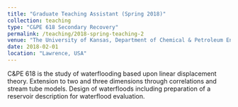 ```yaml
---
title: "Graduate Teaching Assistant (Spring 2018)"
collection: teaching
type: "C&PE 618 Secondary Recovery"
permalink: /teaching/2018-spring-teaching-2
venue: "The University of Kansas, Department of Chemical & Petroleum Engineering"
date: 2018-02-01
location: "Lawrence, USA"
---
```


C&PE 618 is the study of waterflooding based upon linear displacement theory. Extension to two and three dimensions through correlations and stream tube models. Design of waterfloods including preparation of a reservoir description for waterflood evaluation.

